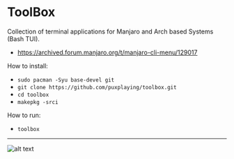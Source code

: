 # ToolBox
Collection of terminal applications for Manjaro and Arch based Systems (Bash TUI).
- https://archived.forum.manjaro.org/t/manjaro-cli-menu/129017

How to install:
- ```sudo pacman -Syu base-devel git```
- ```git clone https://github.com/puxplaying/toolbox.git```
- ```cd toolbox```
- ```makepkg -srci```

How to run:
- ```toolbox```

---

![alt text](https://github.com/puxplaying/toolbox/blob/master/1.png)
